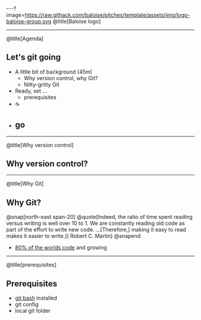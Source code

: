 ---?image=https://raw.githack.com/baloise/pitches/template/assets/img/logo-baloise-group.svg
@title[Baloise logo]

---
@title[Agenda]
## Let's git going

- A little bit of background (45m)
  -  Why version control, why Git?
  -  Nitty-gritty Git 
 - Ready, set ...
   - prerequisites
- ☕
- go
  - 
 
---
@title[Why version control]
## Why version control?
 
---
@title[Why Git]
## Why Git?

@snap[north-east span-20]
@quote[Indeed, the ratio of time spent reading versus writing is well over 10 to 1. We are constantly reading old code as part of the effort to write new code. ...[Therefore,] making it easy to read makes it easier to write.](
Robert C. Martin)
@snapend

 - [80% of the worlds code](https://www.openhub.net/repositories/compare) and growing
 
---
@title[prerequisites]
## Prerequisites

- [git bash](https://git-scm.com/downloads) installed
- git config
- local git folder  
